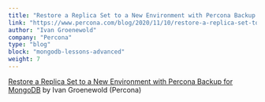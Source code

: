 ```yaml
---
title: "Restore a Replica Set to a New Environment with Percona Backup for MongoDB"
link: "https://www.percona.com/blog/2020/11/10/restore-a-replica-set-to-a-new-environment-with-percona-backup-for-mongodb/"
author: "Ivan Groenewold"
company: "Percona"
type: "blog"
block: "mongodb-lessons-advanced"
weight: 7
---
```


[Restore a Replica Set to a New Environment with Percona Backup for MongoDB](https://www.percona.com/blog/2020/11/10/restore-a-replica-set-to-a-new-environment-with-percona-backup-for-mongodb/) by Ivan Groenewold (Percona)